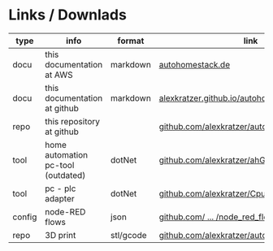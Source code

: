 # Links / Downlads

type|info|format|link
-|-|-|-
docu|this documentation at AWS|markdown|[autohomestack.de](http://autohomestack.de)
docu|this documentation at github|markdown|[alexkratzer.github.io/autohomestack/](https://alexkratzer.github.io/autohomestack/)
repo|this repository at github||[github.com/alexkratzer/autohomestack](https://github.com/alexkratzer/autohomestack)
tool|home automation pc-tool (outdated)|dotNet|[github.com/alexkratzer/ahGUI](https://github.com/alexkratzer/ahGUI)
tool|pc - plc adapter|dotNet|[github.com/alexkratzer/CpuPcStack](https://github.com/alexkratzer/CpuPcStack)
config|node-RED flows|json|[github.com/ ... /node_red_flows](https://github.com/alexkratzer/autohomestack/tree/master/node_red_flows)
repo|3D print|stl/gcode|[github.com/alexkratzer/autohomestack/stl_print](https://github.com/alexkratzer/autohomestack/tree/master/stl_print)
